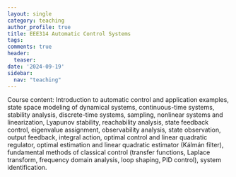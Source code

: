 ```yaml
---
layout: single
category: teaching
author_profile: true
title: EEE314 Automatic Control Systems
tags: 
comments: true
header:
  teaser: 
date: '2024-09-19'
sidebar:
  nav: "teaching"
---
```


Course content: 	Introduction to automatic control and application examples, state space modeling of dynamical systems, continuous-time systems, stability analysis, discrete-time systems, sampling, nonlinear systems and linearization, Lyapunov stability, reachability analysis, state feedback control, eigenvalue assignment, observability analysis, state observation, output feedback, integral action, optimal control and linear quadratic regulator, optimal estimation and linear quadratic estimator (Kálmán filter), fundamental methods of classical control (transfer functions, Laplace transform, frequency domain analysis, loop shaping, PID control), system identification.
